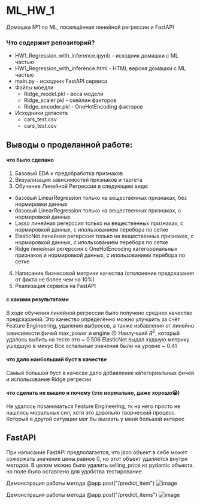 # ML_HW_1
Домашка №1 по ML, посвящённая линейной регрессии и FastAPI

### Что содержит репозиторий?
- HW1_Regression_with_inference.ipynb - исходник домашки с ML частью
- HW1_Regression_with_inference.html - HTML версия домашки с ML частью
- main.py - исходник FastAPI сервиса 
- Файлы моедли 
  - Ridge_model.pkl - веса модели
  - Ridge_scaler.pkl - скейлин факторов
  - Ridge_encoder.pkl - OneHotEncoding факторов
- Исходники датасета
  - cars_test.csv
  - cars_test.csv

## Выводы о проделанной работе:
#### что было сделано
1. Базовый EDA и предобработка признаков
2. Визуализация зависимостей признаков и таргета 
3. Обучение Линейной Регрессии в следующем виде:
  - базовый LinearRegression только на вещественных признаках, без нормировки данных
  - базовый LinearRegression только на вещественных признаках, с нормировкой данных
  - Lasso линейная регерссия только на вещественных признаках, с нормировкой данных, с ипользованием перебора по сетке
  - ElasticNet линейная регерссия только на вещественных признаках, с нормировкой данных, с ипользованием перебора по сетке
  - Ridge линейная регерссия c OneHotEncoding категорриальных признаков и нормировкой данных, с ипользованием перебора по сетке
4. Написание бизнесовой метрики качества (отклонение предсказания от факта не более чем на 10%)
5. Реализация сервиса на FastAPI

#### с какими результатами
В ходе обучения линейной регрессии было получено среднее качество предсказаний. Это качество определённо можно улучшить за счёт Feature Engineering, удаления выбросов, а также избавления от линейно зависимости фичей max_power и engine 🙃
Наилучший $R^2$, который удалось выбить на тесте это ~ 0.506
ElasticNet выдал худшую метрику ушедшую в минус 
Все остальные значения были на уровне ~ 0.41

#### что дало наибольший буст в качестве
Самый большой буст в качесве дало добавление категориальных фичей и использование Ridge регресии 

#### что сделать не вышло и почему (это нормально, даже хорошо😀)
Не удалось позаниматься Feature Engineering, тк на него просто не нашлось моральных сил, хотя это довольно творческий процесс. Который в другой ситуации мог бы вызвать у меня большой интерес

## FastAPI
При написание FastAPI предполагается, что json объект в себе может сожержать значение цены равное 0, но этот объект удаляется внутри методов. В целом можно было удалить selling_price из pydantic объекта, но поле было оставлено для удобства тестирование.  

Демонстрация работы метода @app.post("/predict_item") 
![image](https://github.com/BedPled/ML_HW_1/assets/65103970/fdffd029-88bb-4a6c-842a-b0f08258552e)

Демонстрация работы метода @app.post("/predict_items")
![image](https://github.com/BedPled/ML_HW_1/assets/65103970/a8a845eb-6f12-4358-8294-f4c24289cd37)
